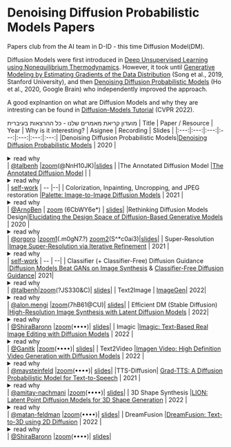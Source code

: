 # Denoising Diffusion Probabilistic Models Papers
Papers club from the AI team in D-ID  - this time Diffusion Model(DM).

Diffusion Models were first introduced in [Deep Unsupervised Learning using Nonequilibrium Thermodynamics](https://arxiv.org/abs/1503.03585). However, it took until [Generative Modeling by Estimating Gradients of the Data Distribution](https://arxiv.org/abs/1907.05600) (Song et al., 2019, Stanford University), and then [Denoising Diffusion Probabilistic Models](https://arxiv.org/abs/2006.11239) (Ho et al., 2020, Google Brain) who independently improved the approach.

A good explnantion on what are Diffusion Models and why they are intresting can be found in [Diffusion-Models Tutorial](https://youtu.be/cS6JQpEY9cs) (CVPR 2022).


מועדון קריאת מאמרים שלנו - כל ההרצאות בעיברית
| Title | Paper / Resource | Year | Why is it interesting? | Asignee | Recording | Slides |
|:---:|:---:|:---:|:---:|:---:|:---:|:---:|
|Denoising Diffusion Probabilistic Models|[Denoising Diffusion Probabilistic Models](https://arxiv.org/abs/2006.11239) | 2020 | <details><summary>read why</summary>high quality image synthesis results using diffusion probabilistic models, a class of latent variable models inspired by considerations from nonequilibrium thermodynamics.</details> |  [@talbenh](https://github.com/talbenh) |[zoom](https://us02web.zoom.us/rec/share/R5p0KNMKW9AnjKrHvjrEo46k2gpoXOmaXV_dJ8FyD7Zm8G4yyre1SylmcnJ01qbI.3yoDhbK0KEROJ8X-)(@NnH10JK)|[slides](https://docs.google.com/presentation/d/1Myw8u8xoiG4JnO1syU0rcTqSoE63B1taMLrE-BqHaf8/edit?usp=sharing) |
|The Annotated Diffusion Model |[The Annotated Diffusion Model](https://huggingface.co/blog/annotated-diffusion) |  | <details><summary>read why</summary></details> | [self-work]() | -- |--|
| Colorization, Inpainting, Uncropping, and JPEG restoration |[Palette: Image-to-Image Diffusion Models](https://arxiv.org/abs/2111.05826) |  2021 | <details><summary>read why</summary> A unified framework for image-to-image translation based on conditional diffusion models and evaluates this framework on four challenging image-to-image translation tasks, namely colorization, inpainting, uncropping, and JPEG restoration</details> | [@ArnoBen](https://github.com/ArnoBen) | [zoom](https://us02web.zoom.us/rec/share/3ONQQLxdh2w3OyoS9GeL0bJbsuLVxW1XVVS4yCR9VOisTqFsWfhwJJKktX_GAYlW.bJ5edL8pb_9Q3Np4) (6CbWY6e*) | [slides](https://docs.google.com/presentation/d/1R8-DW3L_FwUUXY0a8FwtCqJCsd6Y3-J6QbqmN42dN0I/edit?usp=sharing)|
|Rethinking Diffusion Models Design|[Elucidating the Design Space of Diffusion-Based Generative Models](https://arxiv.org/abs/2206.00364) | 2020 |  <details><summary>read why</summary>Karras, the StyleGAN author is doing a back to the roots rethinking design choices of diffusion models, creating a well justified baseline archtecture</details>| [@orgoro](https://github.com/orgoro) |[zoom1](https://us02web.zoom.us/rec/share/XJMH-N_7sz5sW34DBO0CLJF8_9LxUOW-_b1gVMeZnz50kYcP01DmU9SHJvrXzwan.RLxzHQ9YdIHZN4Cv)(.m0gN7.?) [zoom2](https://us02web.zoom.us/rec/share/LrClL1TKLvDeWlcGE_R0_zAj17QDgC27LTbGKta9xmyK4neCrokPkXxOc265z1OX.OCw21NhiDvb1zsNo)(S^*c0ai3)|[slides](https://docs.google.com/presentation/d/1X2PjvIrGKnB54_SYwrIyKpT8OVuzuUxIQRdEIlQ0SLU/edit?usp=sharing)|
| Super-Resolution |[Image Super-Resolution via Iterative Refinement](https://arxiv.org/abs/2104.07636) | 2021 |<details><summary>read why</summary>high quality image synthesis results using diffusion probabilistic models, a class of latent variable models inspired by considerations from nonequilibrium thermodynamics.</details> | [self-work]() | -- | --|
| Classifier (+ Classifier-Free) Diffusion Guidance |[Diffusion Models Beat GANs on Image Synthesis](https://arxiv.org/abs/2105.05233)  & [Classifier-Free Diffusion Guidance](https://openreview.net/pdf?id=qw8AKxfYbI)|  2021| <details><summary>read why</summary> DM achieve image sample quality superior to the current SOTA GAN models by improving the U-Net architecture, as well as introducing classifier (+calssifier free) guidance </details> | [@talbenh](https://github.com/talbenh)|[zoom](https://us02web.zoom.us/rec/share/pGRapvE0uvOgB3SB7u98gmggi5cVgKVml1z2ekMFzQCHR5OGkqfy2d1pjAuO2fuV.g-kZDplzf60eM4fk)(?JS330&C)| [slides](https://docs.google.com/presentation/d/1He5Z0DAl79kyaqUIFrXq2R1EI2U0xCSEThRfHn_I3b0/edit?usp=sharing)|
| Text2Image | [ImageGen](https://arxiv.org/abs/2205.11487)| 2022| <details><summary>read why</summary> text-to-image synthesis</details> | [@alon.mengi]() |[zoom](https://us02web.zoom.us/rec/share/CUMYwy3f-Ae0iyOs4N_h7CJ2ScXQq7e_f2dLA_hJZjO0EkCqt7RUMpE-sRESPTOm.0xZ5sJ5nqgbAuaOA)(7hB61@CU)| [slides](https://docs.google.com/presentation/d/1Bcpnv4tJEDR0WjLwC9Jj15cxpb9TbXlj39VAKzF_FEM/edit?usp=sharing)|
| Efficient DM (Stable Diffusion) |[High-Resolution Image Synthesis with Latent Diffusion Models](https://arxiv.org/abs/2112.10752) | 2022| <details><summary>read why</summary> Apply DM in the latent space of powerful pretrained autoencoders to enable training on limited computational resources while retaining their quality and flexibility</details> | [@ShiraBaronn](https://github.com/ShiraBaronn) |[zoom](TBD)(••••)| [slides](TBD)|
| Imagic |[Imagic: Text-Based Real Image Editing with Diffusion Models](https://arxiv.org/abs/2210.09276) | 2022 | <details><summary>read why</summary>Apply complex (e.g., non-rigid) text-guided semantic edits to a single real image</details> | [@Ganitk]() |[zoom](TBD)(••••)| [slides](TBD)|
| Text2Video |[Imagen Video: High Definition Video Generation with Diffusion Models](https://arxiv.org/abs/2210.02303) | 2022 | <details><summary>read why</summary>a text-conditional video generation system based on a cascade of video diffusion models</details> | [@maysteinfeld]() |[zoom](TBD)(••••)| [slides](TBD)|
|TTS-Diffusion| [Grad-TTS: A Diffusion Probabilistic Model for Text-to-Speech](https://arxiv.org/abs/2105.06337) | 2021 | <details><summary>read why</summary>Text-to-speech model with score-based decoder producing mel-spectrograms by gradually transforming noise predicted by encoder and aligned with text input by means of Monotonic Alignment Search.</details> | [@amitay-nachmani](https://github.com/amitay-nachmani) |[zoom](TBD)(••••)| [slides](TBD)|
| 3D Shape Synthesis |[LION: Latent Point Diffusion Models for 3D Shape Generation](https://arxiv.org/abs/2210.06978) | 2022 | <details><summary>read why</summary>Hierarchical Latent Point Diffusion Model for 3D shape generation. LION is set up as a variational autoencoder (VAE) with a hierarchical latent space that combines a global shape latent representation with a point-structured latent space.</details> | [@matan-feldman](https://github.com/matan-feldman) |[zoom](TBD)(••••)| [slides](TBD)|
| DreamFusion |[DreamFusion: Text-to-3D using 2D Diffusion](https://arxiv.org/abs/2209.14988) | 2022 | <details><summary>read why</summary>DreamFusion use a pretrained 2D text-to-image diffusion model to perform text-to-3D synthesis</details> | [@ShiraBaronn](https://github.com/ShiraBaronn) |[zoom](TBD)(••••)| [slides](TBD)|
